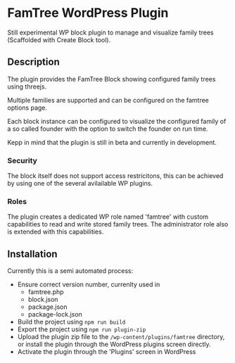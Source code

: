 # FamTree WordPress Plugin

Still experimental WP block plugin to manage and visualize family trees (Scaffolded with Create Block tool).

## Description

The plugin provides the FamTree Block showing configured family trees using threejs.

Multiple families are supported and can be configured on the famtree options page.

Each block instance can be configured to visualize the configured family of a so called founder with the option to switch the founder on run time.

Kepp in mind that the plugin is still in beta and currently in development.

### Security

The block itself does not support access restricitons, this can be achieved by using one of the several avilailable WP plugins.

### Roles

The plugin creates a dedicated WP role named 'famtree' with custom capabilities to read and write stored family trees.
The administrator role also is extended with this capabilities.

## Installation

Currently this is a semi automated process:
  * Ensure correct version number, currenlty used in
    * famtree.php
    * block.json
    * package.json
    * package-lock.json
  * Build the project using ```npm run build```
  * Export the project using ```npm run plugin-zip```
  * Upload the plugin zip file to the ```/wp-content/plugins/famtree``` directory, or install the plugin through the WordPress plugins screen directly.
  * Activate the plugin through the 'Plugins' screen in WordPress
